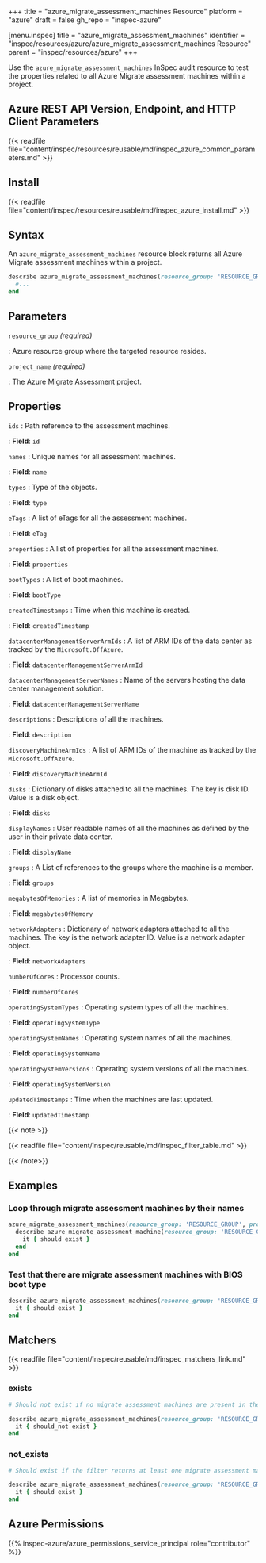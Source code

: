 +++
title = "azure_migrate_assessment_machines Resource"
platform = "azure"
draft = false
gh_repo = "inspec-azure"

[menu.inspec]
title = "azure_migrate_assessment_machines"
identifier = "inspec/resources/azure/azure_migrate_assessment_machines Resource"
parent = "inspec/resources/azure"
+++

Use the `azure_migrate_assessment_machines` InSpec audit resource to test the properties related to all Azure Migrate assessment machines within a project.

## Azure REST API Version, Endpoint, and HTTP Client Parameters

{{< readfile file="content/inspec/resources/reusable/md/inspec_azure_common_parameters.md" >}}

## Install

{{< readfile file="content/inspec/resources/reusable/md/inspec_azure_install.md" >}}

## Syntax

An `azure_migrate_assessment_machines` resource block returns all Azure Migrate assessment machines within a project.

```ruby
describe azure_migrate_assessment_machines(resource_group: 'RESOURCE_GROUP', project_name: 'MIGRATE_ASSESSMENT_PROJECT_NAME') do
  #...
end
```

## Parameters

`resource_group` _(required)_

: Azure resource group where the targeted resource resides.

`project_name` _(required)_

: The Azure Migrate Assessment project.

## Properties

`ids`
: Path reference to the assessment machines.

: **Field**: `id`

`names`
: Unique names for all assessment machines.

: **Field**: `name`

`types`
: Type of the objects.

: **Field**: `type`

`eTags`
: A list of eTags for all the assessment machines.

: **Field**: `eTag`

`properties`
: A list of properties for all the assessment machines.

: **Field**: `properties`

`bootTypes`
: A list of boot machines.

: **Field**: `bootType`

`createdTimestamps`
: Time when this machine is created.

: **Field**: `createdTimestamp`

`datacenterManagementServerArmIds`
: A list of ARM IDs of the data center as tracked by the `Microsoft.OffAzure`.

: **Field**: `datacenterManagementServerArmId`

`datacenterManagementServerNames`
: Name of the servers hosting the data center management solution.

: **Field**: `datacenterManagementServerName`

`descriptions`
: Descriptions of all the machines.

: **Field**: `description`

`discoveryMachineArmIds`
: A list of ARM IDs of the machine as tracked by the `Microsoft.OffAzure`.

: **Field**: `discoveryMachineArmId`

`disks`
: Dictionary of disks attached to all the machines. The key is disk ID. Value is a disk object.

: **Field**: `disks`

`displayNames`
: User readable names of all the machines as defined by the user in their private data center.

: **Field**: `displayName`

`groups`
: A List of references to the groups where the machine is a member.

: **Field**: `groups`

`megabytesOfMemories`
: A list of memories in Megabytes.

: **Field**: `megabytesOfMemory`

`networkAdapters`
: Dictionary of network adapters attached to all the machines. The key is the network adapter ID. Value is a network adapter object.

: **Field**: `networkAdapters`

`numberOfCores`
: Processor counts.

: **Field**: `numberOfCores`

`operatingSystemTypes`
: Operating system types of all the machines.

: **Field**: `operatingSystemType`

`operatingSystemNames`
: Operating system names of all the machines.

: **Field**: `operatingSystemName`

`operatingSystemVersions`
: Operating system versions of all the machines.

: **Field**: `operatingSystemVersion`

`updatedTimestamps`
: Time when the machines are last updated.

: **Field**: `updatedTimestamp`

{{< note >}}

{{< readfile file="content/inspec/reusable/md/inspec_filter_table.md" >}}

{{< /note>}}

## Examples

### Loop through migrate assessment machines by their names

```ruby
azure_migrate_assessment_machines(resource_group: 'RESOURCE_GROUP', project_name: 'MIGRATE_ASSESSMENT_PROJECT_NAME').names.each do |name|
  describe azure_migrate_assessment_machine(resource_group: 'RESOURCE_GROUP', project_name: 'MIGRATE_ASSESSMENT_PROJECT_NAME', group_name: 'MACHINE_GROUP_NAME', name: name) do
    it { should exist }
  end
end
```

### Test that there are migrate assessment machines with BIOS boot type

```ruby
describe azure_migrate_assessment_machines(resource_group: 'RESOURCE_GROUP', project_name: 'MIGRATE_ASSESSMENT_PROJECT_NAME').where(bootType: 'BIOS') do
  it { should exist }
end
```

## Matchers

{{< readfile file="content/inspec/reusable/md/inspec_matchers_link.md" >}}

### exists

```ruby
# Should not exist if no migrate assessment machines are present in the project and the resource group.

describe azure_migrate_assessment_machines(resource_group: 'RESOURCE_GROUP', project_name: 'MIGRATE_ASSESSMENT_PROJECT_NAME') do
  it { should_not exist }
end
```

### not_exists

```ruby
# Should exist if the filter returns at least one migrate assessment machine in the project and the resource group.

describe azure_migrate_assessment_machines(resource_group: 'RESOURCE_GROUP', project_name: 'MIGRATE_ASSESSMENT_PROJECT_NAME') do
  it { should exist }
end
```

## Azure Permissions

{{% inspec-azure/azure_permissions_service_principal role="contributor" %}}
